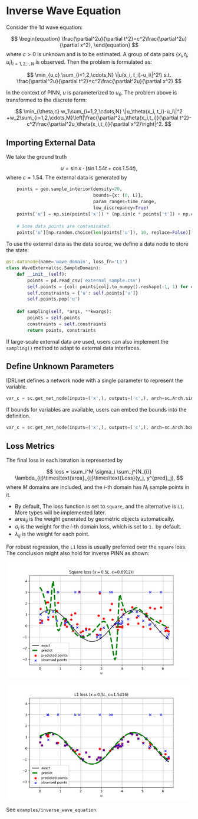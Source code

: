 # Inverse Wave Equation
Consider the 1d wave equation:

$$
\begin{equation}
\frac{\partial^2u}{\partial t^2}=c^2\frac{\partial^2u}{\partial x^2},
\end{equation}
$$
where $c>0$ is unknown and is to be estimated. A group of data pairs $\{x_i, t_i, u_i\}_{i=1,2,\cdot,N}$ is observed.
Then the problem is formulated as:

$$
\min_{u,c} \sum_{i=1,2,\cdots,N} \|u(x_i, t_i)-u_i\|^2\\
s.t. \frac{\partial^2u}{\partial t^2}=c^2\frac{\partial^2u}{\partial x^2}
$$

In the context of PINN, $u$ is parameterized to $u_\theta$. 
The problem above is transformed to the discrete form:

$$
\min_{\theta,c} 
 w_1\sum_{i=1,2,\cdots,N} \|u_\theta(x_i, t_i)-u_i\|^2
+w_2\sum_{i=1,2,\cdots,M}\left|\frac{\partial^2u_\theta(x_i,t_i)}{\partial t^2}-c^2\frac{\partial^2u_\theta(x_i,t_i)}{\partial x^2}\right|^2.
$$

## Importing External Data
We take the ground truth 

$$
u=\sin x \cdot(\sin 1.54 t + \cos 1.54 t),
$$
where $c=1.54$.
The external data is generated by
```python
    points = geo.sample_interior(density=20, 
                                 bounds={x: (0, L)}, 
                                 param_ranges=time_range, 
                                 low_discrepancy=True)
    points['u'] = np.sin(points['x']) * (np.sin(c * points['t']) + np.cos(c * points['t']))

    # Some data points are contaminated.
    points['u'][np.random.choice(len(points['u']), 10, replace=False)] = 3. 
```

To use the external data as the data source, we define a data node to store the state:
```python
@sc.datanode(name='wave_domain', loss_fn='L1')
class WaveExternal(sc.SampleDomain):
    def __init__(self):
        points = pd.read_csv('external_sample.csv')
        self.points = {col: points[col].to_numpy().reshape(-1, 1) for col in points.columns}
        self.constraints = {'u': self.points['u']}
        self.points.pop('u')

    def sampling(self, *args, **kwargs):
        points = self.points
        constraints = self.constraints
        return points, constraints

```
If large-scale external data are used, users can also implement the `sampling()` method to adapt to external data interfaces.

## Define Unknown Parameters

IDRLnet defines a network node with a single parameter to represent the variable.

```python
var_c = sc.get_net_node(inputs=('x',), outputs=('c',), arch=sc.Arch.single_var)
```
If bounds for variables are available, users can embed the bounds into the definition.
```python
var_c = sc.get_net_node(inputs=('x',), outputs=('c',), arch=sc.Arch.bounded_single_var, lower_bound=1., upper_bound=3.0)
```
## Loss Metrics

The final loss in each iteration is represented by

$$
loss = \sum_i^M \sigma_i \sum_j^{N_{i}} \lambda_{ij}\times\text{area}_{ij}\times\text{Loss}(y_j, y^{pred}_j),
$$
where $M$ domains are included, and the $i$-th domain has $N_{i}$ sample points in it.
- By default, The loss function is set to `square`, and the alternative is `L1`. More types will be implemented later.
- $\text{area}_{ij}$ is the weight generated by geometric objects automatically.
- $\sigma_i$ is the weight for the $i$-th domain loss, which is set to `1.` by default.
- $\lambda_{ij}$ is the weight for each point.

For robust regression, the `L1` loss is usually preferred over the `square` loss.
The conclusion might also hold for inverse PINN as shown:

![square](https://raw.githubusercontent.com/weipeng0098/picture/master/20210617081927.png)

![l1](https://raw.githubusercontent.com/weipeng0098/picture/master/20210617081936.png)

See `examples/inverse_wave_equation`.